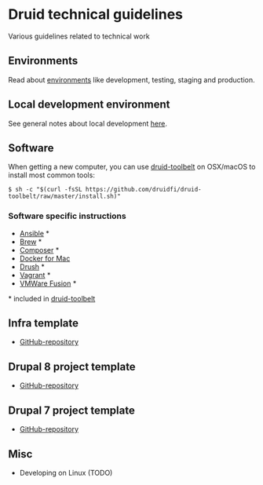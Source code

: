 # Druid technical guidelines
Various guidelines related to technical work

## Environments

Read about [environments](docs/environments.md) like development, testing, staging and production.

## Local development environment

See general notes about local development [here](docs/local_dev_env.md).

## Software

When getting a new computer, you can use [druid-toolbelt](https://github.com/druidfi/druid-toolbelt) on OSX/macOS to install most common tools: 

```
$ sh -c "$(curl -fsSL https://github.com/druidfi/druid-toolbelt/raw/master/install.sh)"
```

### Software specific instructions

- [Ansible](docs/ansible.md) \*
- [Brew](docs/brew.md) \*
- [Composer](docs/composer.md) \*
- [Docker for Mac](docs/docker_for_mac.md)
- [Drush](docs/drush.md) \*
- [Vagrant](docs/vagrant.md) \*
- [VMWare Fusion](docs/vmware_fusion.md) \*

\* included in [druid-toolbelt](https://github.com/druidfi/druid-toolbelt)

## Infra template

- [GitHub-repository](https://github.com/druidfi/ansible-project-infra-template)

## Drupal 8 project template

- [GitHub-repository](https://github.com/druidfi/d8-template)

## Drupal 7 project template

- [GitHub-repository](https://github.com/druidfi/d7-template)

## Misc

- Developing on Linux (TODO)
